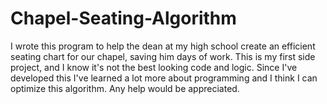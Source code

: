 # Chapel-Seating-Algorithm
I wrote this program to help the dean at my high school create an efficient seating chart for our chapel, saving him days of work. This is my first side project, and I know it's not the best looking code and logic. Since I've developed this I've learned a lot more about programming and I think I can optimize this algorithm. Any help would be appreciated.
